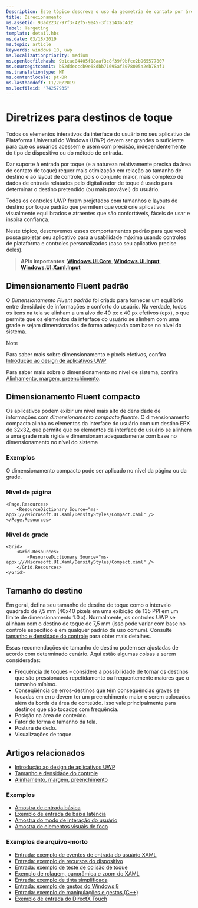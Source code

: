 ```yaml
---
Description: Este tópico descreve o uso da geometria de contato por área de toque e fornece as práticas recomendadas de direcionamento em aplicativos do Windows Runtime.
title: Direcionamento
ms.assetid: 93ad2232-97f3-42f5-9e45-3fc2143ac4d2
label: Targeting
template: detail.hbs
ms.date: 03/18/2019
ms.topic: article
keywords: windows 10, uwp
ms.localizationpriority: medium
ms.openlocfilehash: 9b1cac04405f18aaf3c8f39f9bfce2b965577807
ms.sourcegitcommit: b52ddecccb9e68dbb71695af3078005a2eb78af1
ms.translationtype: MT
ms.contentlocale: pt-BR
ms.lasthandoff: 11/20/2019
ms.locfileid: "74257935"
---
```

# <a name="guidelines-for-touch-targets"></a>Diretrizes para destinos de toque

Todos os elementos interativos da interface do usuário no seu aplicativo de Plataforma Universal do Windows (UWP) devem ser grandes o suficiente para que os usuários acessem e usem com precisão, independentemente do tipo de dispositivo ou do método de entrada.

Dar suporte à entrada por toque (e a natureza relativamente precisa da área de contato de toque) requer mais otimização em relação ao tamanho de destino e ao layout de controle, pois o conjunto maior, mais complexo de dados de entrada relatados pelo digitalizador de toque é usado para determinar o destino pretendido (ou mais provável) do usuário.

Todos os controles UWP foram projetados com tamanhos e layouts de destino por toque padrão que permitem que você crie aplicativos visualmente equilibrados e atraentes que são confortáveis, fáceis de usar e inspira confiança.

Neste tópico, descrevemos esses comportamentos padrão para que você possa projetar seu aplicativo para a usabilidade máxima usando controles de plataforma e controles personalizados (caso seu aplicativo precise deles).

> **APIs importantes**: [**Windows.UI.Core**](https://docs.microsoft.com/uwp/api/Windows.UI.Core), [**Windows.UI.Input**](https://docs.microsoft.com/uwp/api/Windows.UI.Input), [**Windows.UI.Xaml.Input**](https://docs.microsoft.com/uwp/api/Windows.UI.Xaml.Input)

## <a name="fluent-standard-sizing"></a>Dimensionamento Fluent padrão

O *Dimensionamento Fluent padrão* foi criado para fornecer um equilíbrio entre densidade de informações e conforto do usuário. Na verdade, todos os itens na tela se alinham a um alvo de 40 px x 40 px efetivos (epx), o que permite que os elementos da interface do usuário se alinhem com uma grade e sejam dimensionados de forma adequada com base no nível do sistema.

> [!NOTE]
>Para saber mais sobre dimensionamento e pixels efetivos, confira [Introdução ao design de aplicativos UWP](../basics/design-and-ui-intro.md#effective-pixels-and-scaling)
>
> Para saber mais sobre o dimensionamento no nível de sistema, confira [Alinhamento, margem, preenchimento](../layout/alignment-margin-padding.md).

## <a name="fluent-compact-sizing"></a>Dimensionamento Fluent compacto

Os aplicativos podem exibir um nível mais alto de densidade de informações com *dimensionamento compacto fluente*. O dimensionamento compacto alinha os elementos da interface do usuário com um destino EPX de 32x32, que permite que os elementos da interface do usuário se alinhem a uma grade mais rígida e dimensionam adequadamente com base no dimensionamento no nível do sistema

### <a name="examples"></a>Exemplos

O dimensionamento compacto pode ser aplicado no nível da página ou da grade.

### <a name="page-level"></a>Nível de página

```xaml
<Page.Resources>
    <ResourceDictionary Source="ms-appx:///Microsoft.UI.Xaml/DensityStyles/Compact.xaml" />
</Page.Resources>
```

### <a name="grid-level"></a>Nível de grade

```xaml
<Grid>
    <Grid.Resources>
        <ResourceDictionary Source="ms-appx:///Microsoft.UI.Xaml/DensityStyles/Compact.xaml" />
    </Grid.Resources>
</Grid>
```

## <a name="target-size"></a>Tamanho do destino

Em geral, defina seu tamanho de destino de toque como o intervalo quadrado de 7,5 mm (40x40 pixels em uma exibição de 135 PPI em um limite de dimensionamento 1.0 x). Normalmente, os controles UWP se alinham com o destino de toque de 7,5 mm (isso pode variar com base no controle específico e em qualquer padrão de uso comum). Consulte [tamanho e densidade do controle](../style/spacing.md) para obter mais detalhes.

Essas recomendações de tamanho de destino podem ser ajustadas de acordo com determinado cenário. Aqui estão algumas coisas a serem consideradas:

- Frequência de toques – considere a possibilidade de tornar os destinos que são pressionados repetidamente ou frequentemente maiores que o tamanho mínimo.
- Conseqüência de erros-destinos que têm consequências graves se tocadas em erro devem ter um preenchimento maior e serem colocados além da borda da área de conteúdo. Isso vale principalmente para destinos que são tocados com frequência.
- Posição na área de conteúdo.
- Fator de forma e tamanho da tela.
- Postura de dedo.
- Visualizações de toque.

## <a name="related-articles"></a>Artigos relacionados

- [Introdução ao design de aplicativos UWP](../basics/design-and-ui-intro.md)
- [Tamanho e densidade do controle](../style/spacing.md)
- [Alinhamento, margem, preenchimento](../layout/alignment-margin-padding.md)

### <a name="samples"></a>Exemplos

- [Amostra de entrada básica](https://github.com/Microsoft/Windows-universal-samples/tree/master/Samples/BasicInput)
- [Exemplo de entrada de baixa latência](https://github.com/Microsoft/Windows-universal-samples/tree/master/Samples/LowLatencyInput)
- [Amostra do modo de interação do usuário](https://github.com/Microsoft/Windows-universal-samples/tree/master/Samples/UserInteractionMode)
- [Amostra de elementos visuais de foco](https://github.com/Microsoft/Windows-universal-samples/tree/master/Samples/XamlFocusVisuals)

### <a name="archive-samples"></a>Exemplos de arquivo-morto

- [Entrada: exemplo de eventos de entrada do usuário XAML](https://code.msdn.microsoft.com/windowsapps/Input-3dff271b)
- [Entrada: exemplo de recursos do dispositivo](https://code.msdn.microsoft.com/windowsapps/Input-device-capabilities-31b67745)
- [Entrada: exemplo de teste de colisão de toque](https://code.msdn.microsoft.com/windowsapps/Touch-Hit-Testing-sample-5e35c690)
- [Exemplo de rolagem, panorâmica e zoom do XAML](https://code.msdn.microsoft.com/windowsapps/xaml-scrollviewer-pan-and-949d29e9)
- [Entrada: exemplo de tinta simplificada](https://code.msdn.microsoft.com/windowsapps/Input-simplified-ink-sample-11614bbf)
- [Entrada: exemplo de gestos do Windows 8](https://docs.microsoft.com/samples/browse/?redirectedfrom=MSDN-samples)
- [Entrada: exemplo de manipulações e gestos (C++)](https://code.msdn.microsoft.com/windowsapps/Manipulations-and-gestures-362b6b59)
- [Exemplo de entrada do DirectX Touch](https://code.msdn.microsoft.com/windowsapps/Simple-Direct3D-Touch-f98db97e)
